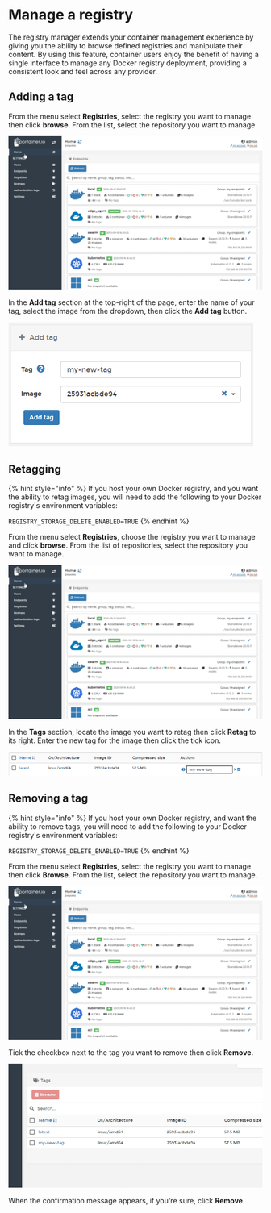 # Manage a registry

The registry manager extends your container management experience by giving you the ability to browse defined registries and manipulate their content. By using this feature, container users enjoy the benefit of having a single interface to manage any Docker registry deployment, providing a consistent look and feel across any provider.

## Adding a tag

From the menu select **Registries**, select the registry you want to manage then click **browse**. From the list, select the repository you want to manage.

![](../../.gitbook/assets/be-registries-manage-1.gif)

In the **Add tag** section at the top-right of the page, enter the name of your tag, select the image from the dropdown, then click the **Add tag** button.

![](../../.gitbook/assets/be-registries-manage-2.png)

## Retagging

{% hint style="info" %}
If you host your own Docker registry, and you want the ability to retag images, you will need to add the following to your Docker registry's environment variables:

`REGISTRY_STORAGE_DELETE_ENABLED=TRUE`
{% endhint %}

From the menu select **Registries**, choose the registry you want to manage and click **browse**. From the list of repositories, select the repository you want to manage.

![](../../.gitbook/assets/be-registries-manage-1.gif)

In the **Tags** section, locate the image you want to retag then click **Retag** to its right. Enter the new tag for the image then click the tick icon.

![](../../.gitbook/assets/be-registries-manage-3.png)

## Removing a tag

{% hint style="info" %}
If you host your own Docker registry, and want the ability to remove tags, you will need to add the following to your Docker registry's environment variables:

`REGISTRY_STORAGE_DELETE_ENABLED=TRUE`
{% endhint %}

From the menu select **Registries**, select the registry you want to manage then click **Browse**. From the list, select the repository you want to manage.

![](../../.gitbook/assets/be-registries-manage-1.gif)

Tick the checkbox next to the tag you want to remove then click **Remove**.

![](../../.gitbook/assets/be-registries-manage-4.gif)

When the confirmation message appears,  if you're sure, click **Remove**.

